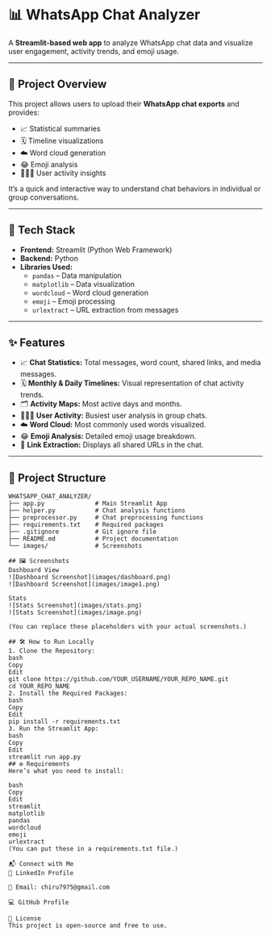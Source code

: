 # 📊 WhatsApp Chat Analyzer
A **Streamlit-based web app** to analyze WhatsApp chat data and visualize user engagement, activity trends, and emoji usage.

---

## 🚀 Project Overview
This project allows users to upload their **WhatsApp chat exports** and provides:
- 📈 Statistical summaries
- 🗓 Timeline visualizations
- ☁️ Word cloud generation
- 😂 Emoji analysis
- 🧑‍🤝‍🧑 User activity insights

It’s a quick and interactive way to understand chat behaviors in individual or group conversations.

---

## 🔧 Tech Stack
- **Frontend:** Streamlit (Python Web Framework)
- **Backend:** Python
- **Libraries Used:**
  - `pandas` – Data manipulation
  - `matplotlib` – Data visualization
  - `wordcloud` – Word cloud generation
  - `emoji` – Emoji processing
  - `urlextract` – URL extraction from messages

---

## ✨ Features
- 📈 **Chat Statistics:** Total messages, word count, shared links, and media messages.
- 🗓 **Monthly & Daily Timelines:** Visual representation of chat activity trends.
- 🗂 **Activity Maps:** Most active days and months.
- 🧑‍🤝‍🧑 **User Activity:** Busiest user analysis in group chats.
- ☁️ **Word Cloud:** Most commonly used words visualized.
- 😂 **Emoji Analysis:** Detailed emoji usage breakdown.
- 🔗 **Link Extraction:** Displays all shared URLs in the chat.

---

## 📂 Project Structure
```text
WHATSAPP_CHAT_ANALYZER/
├── app.py              # Main Streamlit App
├── helper.py           # Chat analysis functions
├── preprocessor.py     # Chat preprocessing functions
├── requirements.txt    # Required packages
├── .gitignore          # Git ignore file
├── README.md           # Project documentation
└── images/             # Screenshots

## 🖼️ Screenshots
Dashboard View
![Dashboard Screenshot](images/dashboard.png)
![Dashboard Screenshot](images/image1.png)

Stats
![Stats Screenshot](images/stats.png)
![Stats Screenshot](images/image.png)

(You can replace these placeholders with your actual screenshots.)

## 🛠️ How to Run Locally
1. Clone the Repository:
bash
Copy
Edit
git clone https://github.com/YOUR_USERNAME/YOUR_REPO_NAME.git
cd YOUR_REPO_NAME
2. Install the Required Packages:
bash
Copy
Edit
pip install -r requirements.txt
3. Run the Streamlit App:
bash
Copy
Edit
streamlit run app.py
## ⚙️ Requirements
Here’s what you need to install:

bash
Copy
Edit
streamlit
matplotlib
pandas
wordcloud
emoji
urlextract
(You can put these in a requirements.txt file.)

📬 Connect with Me
🔗 LinkedIn Profile

📧 Email: chiru7975@gmail.com

💻 GitHub Profile

📄 License
This project is open-source and free to use.